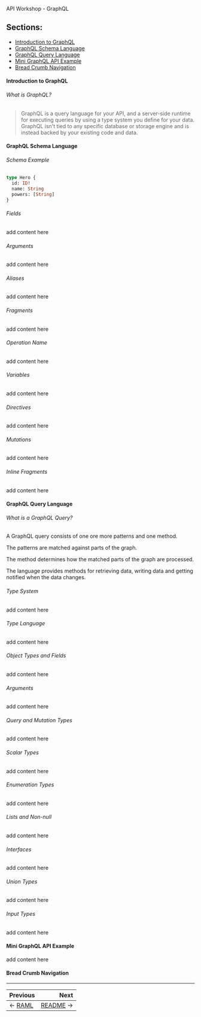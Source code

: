 API Workshop - GraphQL

## Sections:

* [Introduction to GraphQL](#introduction-to-graphql)
* [GraphQL Schema Language](#graphql-schema-language)
* [GraphQL Query Language](#graphql-query-language)
* [Mini GraphQL API Example](#mini-graphql-api-example)
* [Bread Crumb Navigation](#bread-crumb-navigation)

#### Introduction to GraphQL

###### What is GraphQL?

> GraphQL is a query language for your API, and a server-side runtime for executing queries by using a type system you define for your data. GraphQL isn't tied to any specific database or storage engine and is instead backed by your existing code and data.

#### GraphQL Schema Language

###### Schema Example

```graphql
type Hero {
  id: ID!
  name: String
  powers: [String]
}
```

###### Fields

add content here

###### Arguments

add content here

###### Aliases

add content here

###### Fragments

add content here

###### Operation Name

add content here

###### Variables

add content here

###### Directives

add content here

###### Mutations

add content here

###### Inline Fragments

add content here

#### GraphQL Query Language

###### What is a GraphQL Query?

A GraphQL query consists of one ore more patterns and one method.

The patterns are matched against parts of the graph.

The method determines how the matched parts of the graph are processed.

The language provides methods for retrieving data, writing data and getting notified when the data changes.

###### Type System

add content here

###### Type Language

add content here

###### Object Types and Fields

add content here

###### Arguments

add content here

###### Query and Mutation Types

add content here

###### Scalar Types

add content here

###### Enumeration Types

add content here

###### Lists and Non-null

add content here

###### Interfaces

add content here

###### Union Types

add content here

###### Input Types

add content here

#### Mini GraphQL API Example

add content here

#### Bread Crumb Navigation
_________________________

Previous | Next
:------- | ---:
← [RAML](./raml.md) | [README](../README.md) →
